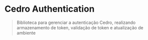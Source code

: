 # Cedro Authentication

> Biblioteca para gerenciar a autenticação Cedro, realizando armazenamento de token, validação de token e atualização de ambiente
